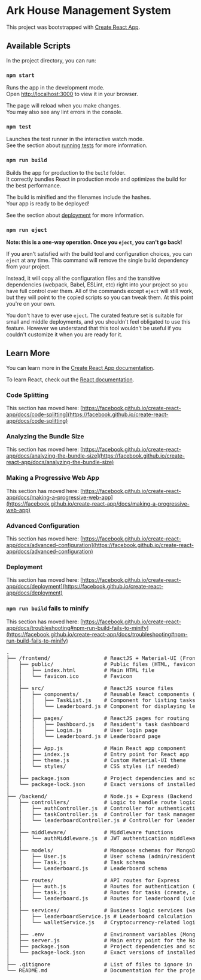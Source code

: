 # Ark House Management System

This project was bootstrapped with [Create React App](https://github.com/facebook/create-react-app).

## Available Scripts

In the project directory, you can run:

### `npm start`

Runs the app in the development mode.\
Open [http://localhost:3000](http://localhost:3000) to view it in your browser.

The page will reload when you make changes.\
You may also see any lint errors in the console.

### `npm test`

Launches the test runner in the interactive watch mode.\
See the section about [running tests](https://facebook.github.io/create-react-app/docs/running-tests) for more information.

### `npm run build`

Builds the app for production to the `build` folder.\
It correctly bundles React in production mode and optimizes the build for the best performance.

The build is minified and the filenames include the hashes.\
Your app is ready to be deployed!

See the section about [deployment](https://facebook.github.io/create-react-app/docs/deployment) for more information.

### `npm run eject`

**Note: this is a one-way operation. Once you `eject`, you can't go back!**

If you aren't satisfied with the build tool and configuration choices, you can `eject` at any time. This command will remove the single build dependency from your project.

Instead, it will copy all the configuration files and the transitive dependencies (webpack, Babel, ESLint, etc) right into your project so you have full control over them. All of the commands except `eject` will still work, but they will point to the copied scripts so you can tweak them. At this point you're on your own.

You don't have to ever use `eject`. The curated feature set is suitable for small and middle deployments, and you shouldn't feel obligated to use this feature. However we understand that this tool wouldn't be useful if you couldn't customize it when you are ready for it.

## Learn More

You can learn more in the [Create React App documentation](https://facebook.github.io/create-react-app/docs/getting-started).

To learn React, check out the [React documentation](https://reactjs.org/).

### Code Splitting

This section has moved here: [https://facebook.github.io/create-react-app/docs/code-splitting](https://facebook.github.io/create-react-app/docs/code-splitting)

### Analyzing the Bundle Size

This section has moved here: [https://facebook.github.io/create-react-app/docs/analyzing-the-bundle-size](https://facebook.github.io/create-react-app/docs/analyzing-the-bundle-size)

### Making a Progressive Web App

This section has moved here: [https://facebook.github.io/create-react-app/docs/making-a-progressive-web-app](https://facebook.github.io/create-react-app/docs/making-a-progressive-web-app)

### Advanced Configuration

This section has moved here: [https://facebook.github.io/create-react-app/docs/advanced-configuration](https://facebook.github.io/create-react-app/docs/advanced-configuration)

### Deployment

This section has moved here: [https://facebook.github.io/create-react-app/docs/deployment](https://facebook.github.io/create-react-app/docs/deployment)

### `npm run build` fails to minify

This section has moved here: [https://facebook.github.io/create-react-app/docs/troubleshooting#npm-run-build-fails-to-minify](https://facebook.github.io/create-react-app/docs/troubleshooting#npm-run-build-fails-to-minify)

<pre>
.
├── /frontend/                 # ReactJS + Material-UI (Frontend)
│   ├── public/                # Public files (HTML, favicon, etc.)
│   │   ├── index.html         # Main HTML file
│   │   └── favicon.ico        # Favicon
│   │
│   ├── src/                   # ReactJS source files
│   │   ├── components/        # Reusable React components (TaskList, Leaderboard, etc.)
│   │   │   ├── TaskList.js    # Component for listing tasks
│   │   │   └── Leaderboard.js # Component for displaying leaderboard
│   │   │
│   │   ├── pages/             # ReactJS pages for routing
│   │   │   ├── Dashboard.js   # Resident's task dashboard
│   │   │   ├── Login.js       # User login page
│   │   │   └── Leaderboard.js # Leaderboard page
│   │   │
│   │   ├── App.js             # Main React app component
│   │   ├── index.js           # Entry point for React app
│   │   ├── theme.js           # Custom Material-UI theme
│   │   └── styles/            # CSS styles (if needed)
│   │
│   ├── package.json           # Project dependencies and scripts
│   └── package-lock.json      # Exact versions of installed dependencies
│
├── /backend/                  # Node.js + Express (Backend API)
│   ├── controllers/           # Logic to handle route logic (tasks, auth, leaderboard)
│   │   ├── authController.js  # Controller for authentication (register, login)
│   │   ├── taskController.js  # Controller for task management
│   │   └── leaderboardController.js # Controller for leaderboard logic
│   │
│   ├── middleware/            # Middleware functions
│   │   └── authMiddleware.js  # JWT authentication middleware
│   │
│   ├── models/                # Mongoose schemas for MongoDB
│   │   ├── User.js            # User schema (admin/resident)
│   │   ├── Task.js            # Task schema
│   │   └── Leaderboard.js     # Leaderboard schema
│   │
│   ├── routes/                # API routes for Express
│   │   ├── auth.js            # Routes for authentication (register, login)
│   │   ├── task.js            # Routes for tasks (create, complete)
│   │   └── leaderboard.js     # Routes for leaderboard (view leaderboard)
│   │
│   ├── services/              # Business logic services (wallet, leaderboard)
│   │   ├── leaderboardService.js # Leaderboard calculation and reset service
│   │   └── walletService.js   # Cryptocurrency-related logic (optional)
│   │
│   ├── .env                   # Environment variables (MongoDB URI, JWT secret)
│   ├── server.js              # Main entry point for the Node.js server
│   ├── package.json           # Project dependencies and scripts
│   └── package-lock.json      # Exact versions of installed dependencies
│
├── .gitignore                 # List of files to ignore in version control
└── README.md                  # Documentation for the project

</pre>